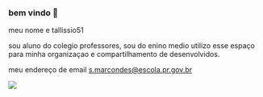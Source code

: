 ### bem vindo 🦿

meu nome e tallissio51

sou aluno do colegio professores,
sou do enino medio
utilizo esse espaço para minha organizaçao e compartilhamento de desenvolvidos.

meu endereço de email
s.marcondes@escola.pr.gov.br


![](https://media1.tenor.com/m/SxSsr70MjlcAAAAd/romero-angel-romero.gif)
